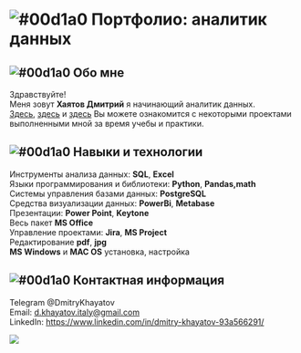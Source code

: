 # ![#00d1a0](https://via.placeholder.com/10/00b48a?text=+) Портфолио: аналитик данных
## ![#00d1a0](https://via.placeholder.com/10/00b48a?text=+) Обо мне
Здравствуйте!  
Меня зовут **Хаятов Дмитрий** я начинающий аналитик данных.  
[Здесь](https://github.com/DmitryKhayatov/projects_SQL_1), [здесь](https://github.com/DmitryKhayatov/projects_SQL_2) и [здесь](https://github.com/DmitryKhayatov/business-analysis) Вы можете ознакомится с некоторыми проектами выполненными мной за время учебы и практики.  

## ![#00d1a0](https://via.placeholder.com/10/00b48a?text=+) Навыки и технологии
Инструменты анализа данных: **SQL**, **Excel**  
Языки программирования и библиотеки: **Python**, **Pandas,math**  
Системы управления базами данных: **PostgreSQL**  
Средства визуализации данных: **PowerBi**, **Metabase**  
Презентации: **Power Point**, **Keytone**  
Весь пакет **MS Office**  
Управление проектами: **Jira**, **MS Project**  
Редактирование **pdf**, **jpg**  
**MS Windows** и **MAC OS** установка, настройка  
## ![#00d1a0](https://via.placeholder.com/10/00b48a?text=+) Контактная информация
Telegram @DmitryKhayatov  
Email: d.khayatov.italy@gmail.com  
LinkedIn: https://www.linkedin.com/in/dmitry-khayatov-93a566291/  

![](https://komarev.com/ghpvc/?username=DmitryKhayatov)
